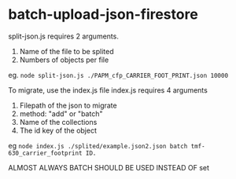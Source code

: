 # batch-upload-json-firestore

split-json.js requires 2 arguments.
1. Name of the file to be splited 
2. Numbers of objects per file

eg. `node split-json.js ./PAPM_cfp_CARRIER_FOOT_PRINT.json 10000`

To migrate, use the index.js file
index.js requires 4 arguments 
1. Filepath of the json to migrate
2. method: "add" or "batch"
3. Name of the collections
4. The id key of the object

eg `node index.js ./splited/example.json2.json batch tmf-630_carrier_footprint ID.`


ALMOST ALWAYS BATCH SHOULD BE USED INSTEAD OF set
